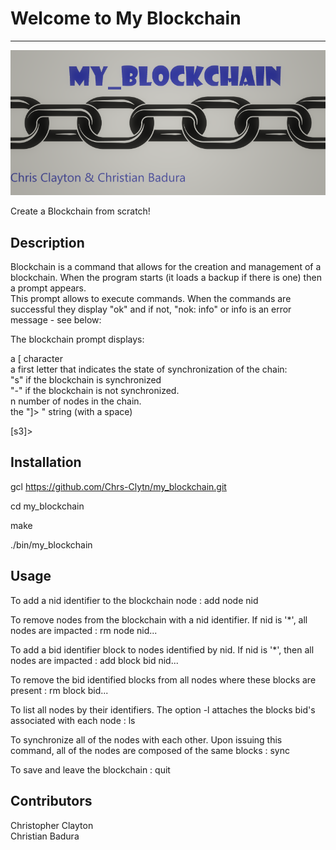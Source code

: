 # Welcome to My Blockchain
***

![Blockchain](https://github.com/Chrs-Clytn/my_blockchain/blob/main/.img/blocker.png)


Create a Blockchain from scratch!  


## Description
Blockchain is a command that allows for the creation and management of a blockchain. When the program starts (it loads a backup if there is one) then a prompt appears.  
This prompt allows to execute commands. When the commands are successful they display "ok" and if not, "nok: info" or info is an error message - see below:  

The blockchain prompt displays:  

a [ character  
a first letter that indicates the state of synchronization of the chain:  
"s" if the blockchain is synchronized  
"-" if the blockchain is not synchronized.  
n number of nodes in the chain.  
the "]> " string (with a space)  

[s3]>  

## Installation
gcl https://github.com/Chrs-Clytn/my_blockchain.git  

cd my_blockchain  

make  

./bin/my_blockchain  

## Usage
To add a nid identifier to the blockchain node : add node nid   

To remove nodes from the blockchain with a nid identifier. If nid is '*', all nodes are impacted : rm node nid...   

To add a bid identifier block to nodes identified by nid. If nid is '*', then all nodes are impacted : add block bid nid...  

To remove the bid identified blocks from all nodes where these blocks are present : rm block bid...  

To list all nodes by their identifiers. The option -l attaches the blocks bid's associated with each node : ls  

To synchronize all of the nodes with each other. Upon issuing this command, all of the nodes are composed of the same blocks : sync  

To save and leave the blockchain : quit  

## Contributors
Christopher Clayton  
Christian Badura  